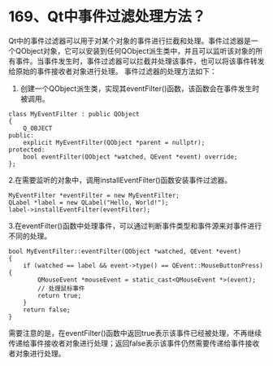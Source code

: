 # 169、Qt中事件过滤处理方法？

Qt中的事件过滤器可以用于对某个对象的事件进行拦截和处理。事件过滤器是一个QObject对象，它可以安装到任何QObject派生类中，并且可以监听该对象的所有事件。当事件发生时，事件过滤器可以拦截并处理该事件，也可以将该事件转发给原始的事件接收者对象进行处理。 事件过滤器的处理方法如下：

1. 创建一个QObject派生类，实现其eventFilter()函数，该函数会在事件发生时被调用。

```
class MyEventFilter : public QObject
{
    Q_OBJECT
public:
    explicit MyEventFilter(QObject *parent = nullptr);
protected:
    bool eventFilter(QObject *watched, QEvent *event) override;
};
```

2.在需要监听的对象中，调用installEventFilter()函数安装事件过滤器。

```
MyEventFilter *eventFilter = new MyEventFilter;
QLabel *label = new QLabel("Hello, World!");
label->installEventFilter(eventFilter);
```

3.在eventFilter()函数中处理事件，可以通过判断事件类型和事件源来对事件进行不同的处理。

```
bool MyEventFilter::eventFilter(QObject *watched, QEvent *event)
{
    if (watched == label && event->type() == QEvent::MouseButtonPress) {
        QMouseEvent *mouseEvent = static_cast<QMouseEvent *>(event);
        // 处理鼠标事件
        return true;
    }
    return false;
}
```

需要注意的是，在eventFilter()函数中返回true表示该事件已经被处理，不再继续传递给事件接收者对象进行处理；返回false表示该事件仍然需要传递给事件接收者对象进行处理。